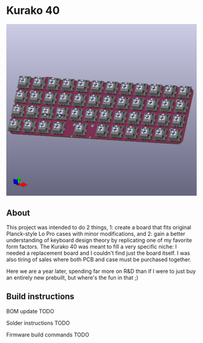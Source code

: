 # Kurako 40

![front render](https://github.com/nathan206100/kurako_40/blob/main/PCB%20files/photos/front_3d_kurako_40.png)

## About

This project was intended to do 2 things, 1: create a board that fits original Planck-style Lo Pro cases with minor modifications, and 2: gain a better understanding of keyboard design theory by replicating one of my favorite form factors. The Kurako 40 was meant to fill a very specific niche: I needed a replacement board and I couldn't find just the board itself. I was also tiring of sales where both PCB and case must be purchased together.

Here we are a year later, spending far more on R&D than if I were to just buy an entirely new prebuilt, but where's the fun in that ;)

## Build instructions

BOM update TODO

Solder instructions TODO

Firmware build commands TODO
